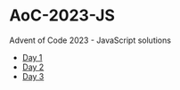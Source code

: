 # AoC-2023-JS

Advent of Code 2023 - JavaScript solutions

- [Day 1](day_01)
- [Day 2](day_02)
- [Day 3](day_03)
